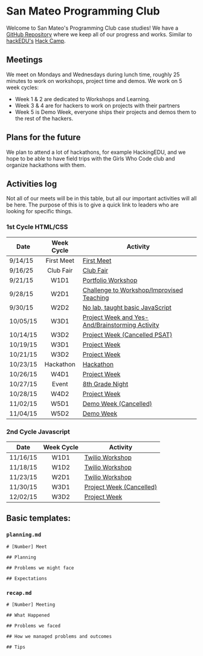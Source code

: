 # San Mateo Programming Club

Welcome to San Mateo's Programming Club case studies! We have a
[GitHub Repository](https://github.com/SMHS-Programming/club/tree/70c64404331b85369d098da277f473424a14273b)
where we keep all of our progress and works. Similar to
[hackEDU's](https://github/hackedu/hackedu)
[Hack Camp](https://github.com/hackedu/hack-camp).

## Meetings

We meet on Mondays and Wednesdays during lunch time, roughly 25 minutes to work
on workshops, project time and demos. We work on 5 week cycles:

- Week 1 & 2 are dedicated to Workshops and Learning.
- Week 3 & 4 are for hackers to work on projects with their partners
- Week 5 is Demo Week, everyone ships their projects and demos them to the
  rest of the hackers.

## Plans for the future

We plan to attend a lot of hackathons, for example HackingEDU, and we hope to
be able to have field trips with the Girls Who Code club and organize hackathons
with them.

## Activities log

Not all of our meets will be in this table, but all our important activities
will all be here. The purpose of this is to give a quick link to leaders who
are looking for specific things.

### 1st Cycle HTML/CSS

| Date     | Week Cycle | Activity                                                             |
| -------- | :--------: | -------------------------------------------------------------------- |
| 9/14/15  | First Meet | [First Meet](2015-09-14_first_meet)                                  |
| 9/16/25  | Club Fair  | [Club Fair](2015-09-16_club_fair)                                    |
| 9/21/15  | W1D1       | [Portfolio Workshop](2015-09-21_meet_2)                              |
| 9/28/15  | W2D1       | [Challenge to Workshop/Improvised Teaching](2015-09-28_meet_4)       |
| 9/30/15  | W2D2       | [No lab, taught basic JavaScript](2015-09-30_meet_5)                 |
| 10/05/15 | W3D1       | [Project Week and Yes-And/Brainstorming Activity](2015-10-05_meet_6) |
| 10/14/15 | W3D2       | [Project Week (Cancelled PSAT)](2015-10-14_meet_7_cancelled)         |
| 10/19/15 | W3D1       | [Project Week](2015-10-19_meet_7)                                    |
| 10/21/15 | W3D2       | [Project Week](2015-10-21_meet_8)                                    |
| 10/23/15 | Hackathon  | [Hackathon](2015-10-23-25_HackingEDU)                                |
| 10/26/15 | W4D1       | [Project Week](2015-10-26_meet_9)                                    |
| 10/27/15 | Event      | [8th Grade Night](2015-10-27_8thGradeNight)                          |
| 10/28/15 | W4D2       | [Project Week](2015-10-28_meet_10)                                   |
| 11/02/15 | W5D1       | [Demo Week (Cancelled)](2015-11-02_meet_11_cancelled)                |
| 11/04/15 | W5D2       | [Demo Week](2015-11-04_meet_11)                                      |

### 2nd Cycle Javascript

| Date     | Week Cycle | Activity                                                             |
| -------- | :--------: | -------------------------------------------------------------------- |
| 11/16/15 | W1D1       | [Twilio Workshop](2015-11-16_meet_12)                                |
| 11/18/15 | W1D2       | [Twilio Workshop](2015-11-18_meet_13)                                |
| 11/23/15 | W2D1       | [Twilio Workshop](2015-11-23_meet_14)                                |
| 11/30/15 | W3D1       | [Project Week (Cancelled)](2015_11_30_meet_15_cancelled)             |
| 12/02/15 | W3D2       | [Project Week](2015_12_02_meet_15)                                   | -->


## Basic templates:

### `planning.md`

```
# [Number] Meet

## Planning

## Problems we might face

## Expectations
```

### `recap.md`

```
# [Number] Meeting

## What Happened

## Problems we faced

## How we managed problems and outcomes

## Tips
```
